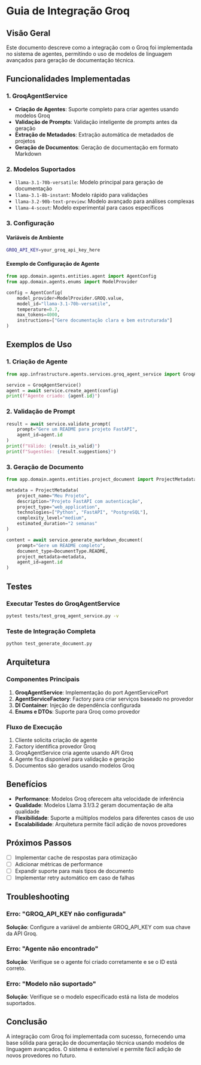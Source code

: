 # Guia de Integração Groq

## Visão Geral

Este documento descreve como a integração com o Groq foi implementada no sistema de agentes, permitindo o uso de modelos de linguagem avançados para geração de documentação técnica.

## Funcionalidades Implementadas

### 1. GroqAgentService

- **Criação de Agentes**: Suporte completo para criar agentes usando modelos Groq
- **Validação de Prompts**: Validação inteligente de prompts antes da geração
- **Extração de Metadados**: Extração automática de metadados de projetos
- **Geração de Documentos**: Geração de documentação em formato Markdown

### 2. Modelos Suportados

- `llama-3.1-70b-versatile`: Modelo principal para geração de documentação
- `llama-3.1-8b-instant`: Modelo rápido para validações
- `llama-3.2-90b-text-preview`: Modelo avançado para análises complexas
- `llama-4-scout`: Modelo experimental para casos específicos

### 3. Configuração

#### Variáveis de Ambiente

```bash
GROQ_API_KEY=your_groq_api_key_here
```

#### Exemplo de Configuração de Agente

```python
from app.domain.agents.entities.agent import AgentConfig
from app.domain.agents.enums import ModelProvider

config = AgentConfig(
    model_provider=ModelProvider.GROQ.value,
    model_id="llama-3.1-70b-versatile",
    temperature=0.7,
    max_tokens=4000,
    instructions=["Gere documentação clara e bem estruturada"]
)
```

## Exemplos de Uso

### 1. Criação de Agente

```python
from app.infrastructure.agents.services.groq_agent_service import GroqAgentService

service = GroqAgentService()
agent = await service.create_agent(config)
print(f"Agente criado: {agent.id}")
```

### 2. Validação de Prompt

```python
result = await service.validate_prompt(
    prompt="Gere um README para projeto FastAPI",
    agent_id=agent.id
)
print(f"Válido: {result.is_valid}")
print(f"Sugestões: {result.suggestions}")
```

### 3. Geração de Documento

```python
from app.domain.agents.entities.project_document import ProjectMetadata, DocumentType

metadata = ProjectMetadata(
    project_name="Meu Projeto",
    description="Projeto FastAPI com autenticação",
    project_type="web_application",
    technologies=["Python", "FastAPI", "PostgreSQL"],
    complexity_level="medium",
    estimated_duration="2 semanas"
)

content = await service.generate_markdown_document(
    prompt="Gere um README completo",
    document_type=DocumentType.README,
    project_metadata=metadata,
    agent_id=agent.id
)
```

## Testes

### Executar Testes do GroqAgentService

```bash
pytest tests/test_groq_agent_service.py -v
```

### Teste de Integração Completa

```bash
python test_generate_document.py
```

## Arquitetura

### Componentes Principais

1. **GroqAgentService**: Implementação do port AgentServicePort
2. **AgentServiceFactory**: Factory para criar serviços baseado no provedor
3. **DI Container**: Injeção de dependência configurada
4. **Enums e DTOs**: Suporte para Groq como provedor

### Fluxo de Execução

1. Cliente solicita criação de agente
2. Factory identifica provedor Groq
3. GroqAgentService cria agente usando API Groq
4. Agente fica disponível para validação e geração
5. Documentos são gerados usando modelos Groq

## Benefícios

- **Performance**: Modelos Groq oferecem alta velocidade de inferência
- **Qualidade**: Modelos Llama 3.1/3.2 geram documentação de alta qualidade
- **Flexibilidade**: Suporte a múltiplos modelos para diferentes casos de uso
- **Escalabilidade**: Arquitetura permite fácil adição de novos provedores

## Próximos Passos

- [ ] Implementar cache de respostas para otimização
- [ ] Adicionar métricas de performance
- [ ] Expandir suporte para mais tipos de documento
- [ ] Implementar retry automático em caso de falhas

## Troubleshooting

### Erro: "GROQ_API_KEY não configurada"

**Solução**: Configure a variável de ambiente GROQ_API_KEY com sua chave da API Groq.

### Erro: "Agente não encontrado"

**Solução**: Verifique se o agente foi criado corretamente e se o ID está correto.

### Erro: "Modelo não suportado"

**Solução**: Verifique se o modelo especificado está na lista de modelos suportados.

## Conclusão

A integração com Groq foi implementada com sucesso, fornecendo uma base sólida para geração de documentação técnica usando modelos de linguagem avançados. O sistema é extensível e permite fácil adição de novos provedores no futuro.